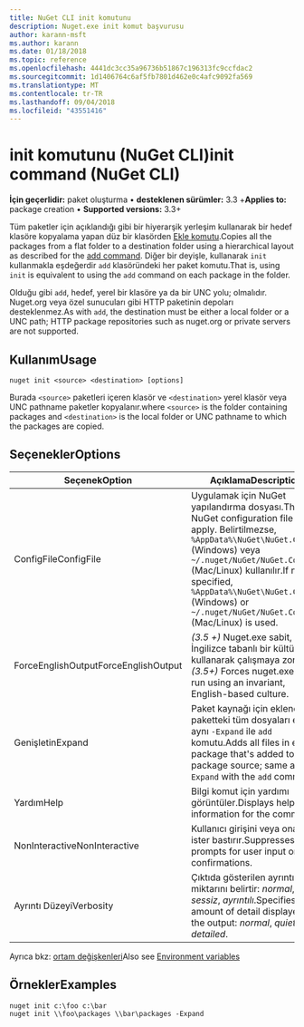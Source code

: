 ```yaml
---
title: NuGet CLI init komutunu
description: Nuget.exe init komut başvurusu
author: karann-msft
ms.author: karann
ms.date: 01/18/2018
ms.topic: reference
ms.openlocfilehash: 4441dc3cc35a96736b51867c196313fc9ccfdac2
ms.sourcegitcommit: 1d1406764c6af5fb7801d462e0c4afc9092fa569
ms.translationtype: MT
ms.contentlocale: tr-TR
ms.lasthandoff: 09/04/2018
ms.locfileid: "43551416"
---
```

# <a name="init-command-nuget-cli"></a><span data-ttu-id="7b7c5-103">init komutunu (NuGet CLI)</span><span class="sxs-lookup"><span data-stu-id="7b7c5-103">init command (NuGet CLI)</span></span>

<span data-ttu-id="7b7c5-104">**İçin geçerlidir:** paket oluşturma &bullet; **desteklenen sürümler:** 3.3 +</span><span class="sxs-lookup"><span data-stu-id="7b7c5-104">**Applies to:** package creation &bullet; **Supported versions:** 3.3+</span></span>

<span data-ttu-id="7b7c5-105">Tüm paketler için açıklandığı gibi bir hiyerarşik yerleşim kullanarak bir hedef klasöre kopyalama yapan düz bir klasörden [Ekle komutu](cli-ref-add.md).</span><span class="sxs-lookup"><span data-stu-id="7b7c5-105">Copies all the packages from a flat folder to a destination folder using a hierarchical layout as described for the [add command](cli-ref-add.md).</span></span> <span data-ttu-id="7b7c5-106">Diğer bir deyişle, kullanarak `init` kullanmakla eşdeğerdir `add` klasöründeki her paket komutu.</span><span class="sxs-lookup"><span data-stu-id="7b7c5-106">That is, using `init` is equivalent to using the `add` command on each package in the folder.</span></span>

<span data-ttu-id="7b7c5-107">Olduğu gibi `add`, hedef, yerel bir klasöre ya da bir UNC yolu; olmalıdır. Nuget.org veya özel sunucuları gibi HTTP paketinin depoları desteklenmez.</span><span class="sxs-lookup"><span data-stu-id="7b7c5-107">As with `add`, the destination must be either a local folder or a UNC path; HTTP package repositories such as nuget.org or private servers are not supported.</span></span>

## <a name="usage"></a><span data-ttu-id="7b7c5-108">Kullanım</span><span class="sxs-lookup"><span data-stu-id="7b7c5-108">Usage</span></span>

```cli
nuget init <source> <destination> [options]
```

<span data-ttu-id="7b7c5-109">Burada `<source>` paketleri içeren klasör ve `<destination>` yerel klasör veya UNC pathname paketler kopyalanır.</span><span class="sxs-lookup"><span data-stu-id="7b7c5-109">where `<source>` is the folder containing packages and `<destination>` is the local folder or UNC pathname to which the packages are copied.</span></span>

## <a name="options"></a><span data-ttu-id="7b7c5-110">Seçenekler</span><span class="sxs-lookup"><span data-stu-id="7b7c5-110">Options</span></span>

| <span data-ttu-id="7b7c5-111">Seçenek</span><span class="sxs-lookup"><span data-stu-id="7b7c5-111">Option</span></span> | <span data-ttu-id="7b7c5-112">Açıklama</span><span class="sxs-lookup"><span data-stu-id="7b7c5-112">Description</span></span> |
| --- | --- |
| <span data-ttu-id="7b7c5-113">ConfigFile</span><span class="sxs-lookup"><span data-stu-id="7b7c5-113">ConfigFile</span></span> | <span data-ttu-id="7b7c5-114">Uygulamak için NuGet yapılandırma dosyası.</span><span class="sxs-lookup"><span data-stu-id="7b7c5-114">The NuGet configuration file to apply.</span></span> <span data-ttu-id="7b7c5-115">Belirtilmezse, `%AppData%\NuGet\NuGet.Config` (Windows) veya `~/.nuget/NuGet/NuGet.Config` (Mac/Linux) kullanılır.</span><span class="sxs-lookup"><span data-stu-id="7b7c5-115">If not specified, `%AppData%\NuGet\NuGet.Config` (Windows) or `~/.nuget/NuGet/NuGet.Config` (Mac/Linux) is used.</span></span>|
| <span data-ttu-id="7b7c5-116">ForceEnglishOutput</span><span class="sxs-lookup"><span data-stu-id="7b7c5-116">ForceEnglishOutput</span></span> | <span data-ttu-id="7b7c5-117">*(3.5 +)*  Nuget.exe sabit, İngilizce tabanlı bir kültürü kullanarak çalışmaya zorlar.</span><span class="sxs-lookup"><span data-stu-id="7b7c5-117">*(3.5+)* Forces nuget.exe to run using an invariant, English-based culture.</span></span> |
| <span data-ttu-id="7b7c5-118">Genişletin</span><span class="sxs-lookup"><span data-stu-id="7b7c5-118">Expand</span></span> | <span data-ttu-id="7b7c5-119">Paket kaynağı için eklenen her paketteki tüm dosyaları ekler; aynı `-Expand` ile `add` komutu.</span><span class="sxs-lookup"><span data-stu-id="7b7c5-119">Adds all files in each package that's added to the package source; same as `-Expand` with the `add` command.</span></span> |
| <span data-ttu-id="7b7c5-120">Yardım</span><span class="sxs-lookup"><span data-stu-id="7b7c5-120">Help</span></span> | <span data-ttu-id="7b7c5-121">Bilgi komut için yardımı görüntüler.</span><span class="sxs-lookup"><span data-stu-id="7b7c5-121">Displays help information for the command.</span></span> |
| <span data-ttu-id="7b7c5-122">NonInteractive</span><span class="sxs-lookup"><span data-stu-id="7b7c5-122">NonInteractive</span></span> | <span data-ttu-id="7b7c5-123">Kullanıcı girişini veya onaylar ister bastırır.</span><span class="sxs-lookup"><span data-stu-id="7b7c5-123">Suppresses prompts for user input or confirmations.</span></span> |
| <span data-ttu-id="7b7c5-124">Ayrıntı Düzeyi</span><span class="sxs-lookup"><span data-stu-id="7b7c5-124">Verbosity</span></span> | <span data-ttu-id="7b7c5-125">Çıktıda gösterilen ayrıntı miktarını belirtir: *normal*, *sessiz*, *ayrıntılı*.</span><span class="sxs-lookup"><span data-stu-id="7b7c5-125">Specifies the amount of detail displayed in the output: *normal*, *quiet*, *detailed*.</span></span> |

<span data-ttu-id="7b7c5-126">Ayrıca bkz: [ortam değişkenleri](cli-ref-environment-variables.md)</span><span class="sxs-lookup"><span data-stu-id="7b7c5-126">Also see [Environment variables](cli-ref-environment-variables.md)</span></span>

## <a name="examples"></a><span data-ttu-id="7b7c5-127">Örnekler</span><span class="sxs-lookup"><span data-stu-id="7b7c5-127">Examples</span></span>

```cli
nuget init c:\foo c:\bar
nuget init \\foo\packages \\bar\packages -Expand
```

